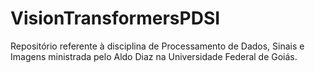 # VisionTransformersPDSI
Repositório referente à disciplina de Processamento de Dados, Sinais e Imagens ministrada pelo Aldo Diaz na Universidade Federal de Goiás.
